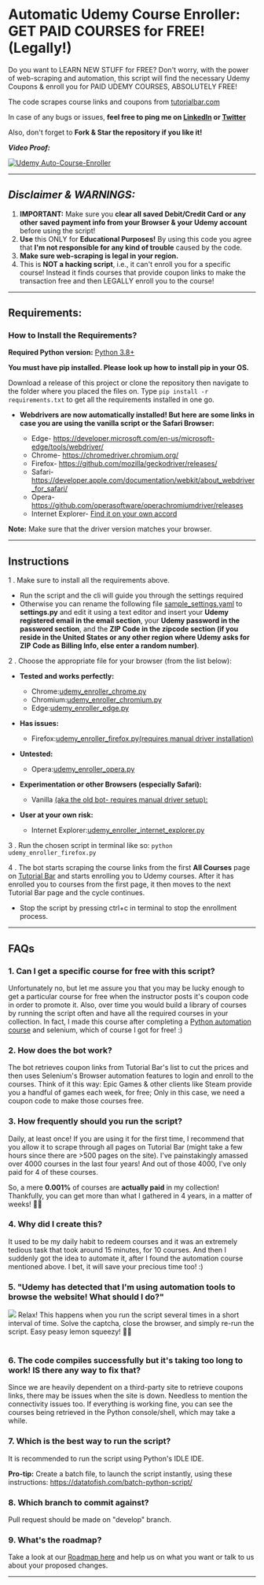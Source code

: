 # Automatic Udemy Course Enroller: GET PAID COURSES for FREE! (Legally!)

Do you want to LEARN NEW STUFF for FREE? Don't worry, with the power of
web-scraping and automation, this script will find the necessary Udemy Coupons
&amp; enroll you for PAID UDEMY COURSES, ABSOLUTELY FREE!

The code scrapes course links and coupons from
[tutorialbar.com](https://tutorialbar.com)

In case of any bugs or issues, **feel free to ping me on
[LinkedIn](https://www.linkedin.com/in/aapatre/) or
[Twitter](https://twitter.com/Antariksh_Patre)**

Also, don't forget to **Fork & Star the repository if you like it!**

**_Video Proof:_**

[![Udemy Auto-Course-Enroller](https://img.youtube.com/vi/IW8CCtv2k2A/0.jpg)](https://www.youtube.com/watch?v=IW8CCtv2k2A "GET PAID UDEMY Courses for FREE, Automatically with this Python Script!")

---

## **_Disclaimer & WARNINGS:_**

1. **IMPORTANT:** Make sure you **clear all saved Debit/Credit Card or any other
   saved payment info from your Browser & your Udemy account** before using the
   script!
2. **Use** this ONLY for **Educational Purposes!** By using this code you agree
   that **I'm not responsible for any kind of trouble** caused by the code.
3. **Make sure web-scraping is legal in your region.**
4. This is **NOT a hacking script**, i.e., it can't enroll you for a specific
   course! Instead it finds courses that provide coupon links to make the
   transaction free and then LEGALLY enroll you to the course!

---

## Requirements:

### How to Install the Requirements?

**Required Python version:**
[Python 3.8+](https://www.python.org/downloads/)

**You must have pip installed. Please look up how to install pip in your OS.**

Download a release of this project or clone the repository then navigate to the
folder where you placed the files on. Type `pip install -r requirements.txt` to
get all the requirements installed in one go. 

- **Webdrivers are now automatically installed! But here are some links
in case you are using the vanilla script or the Safari Browser:**


  - Edge- https://developer.microsoft.com/en-us/microsoft-edge/tools/webdriver/
  - Chrome- https://chromedriver.chromium.org/
  - Firefox- https://github.com/mozilla/geckodriver/releases/
  - Safari- https://developer.apple.com/documentation/webkit/about_webdriver_for_safari/
  - Opera- https://github.com/operasoftware/operachromiumdriver/releases
  - Internet Explorer- [Find it on your own accord](https://www.selenium.dev/downloads/)


**Note:** Make sure that the driver version matches your browser.



---

## Instructions

  1 . Make sure to install all the requirements above.
  
  - Run the script and the cli will guide you through the settings required
  - Otherwise you can rename the following file [sample_settings.yaml](sample_settings.yaml) to **settings.py** and edit it using a text editor and insert your **Udemy registered email in the email section**, your **Udemy password in the password section**, and the **ZIP Code in the zipcode section (if you reside in the United States or any other region where Udemy asks for ZIP Code as Billing Info, else enter a random number)**.
 
  2 . Choose the appropriate file for your browser (from the list below): 
  
  - **Tested and works perfectly:**
   
    - Chrome:[udemy_enroller_chrome.py](https://github.com/aapatre/Automatic-Udemy-Course-Enroller-GET-PAID-UDEMY-COURSES-for-FREE/blob/master/udemy_enroller_chrome.py)
    - Chromium:[udemy_enroller_chromium.py](https://github.com/aapatre/Automatic-Udemy-Course-Enroller-GET-PAID-UDEMY-COURSES-for-FREE/blob/master/udemy_enroller_chromium.py)
    - Edge:[udemy_enroller_edge.py](https://github.com/aapatre/Automatic-Udemy-Course-Enroller-GET-PAID-UDEMY-COURSES-for-FREE/blob/master/udemy_enroller_edge.py)
   
  - **Has issues:**
    - Firefox:[udemy_enroller_firefox.py(requires manual driver installation)](https://github.com/aapatre/Automatic-Udemy-Course-Enroller-GET-PAID-UDEMY-COURSES-for-FREE/blob/master/udemy_enroller_firefox.py) 
 
  - **Untested:**
    
    - Opera:[udemy_enroller_opera.py](https://github.com/aapatre/Automatic-Udemy-Course-Enroller-GET-PAID-UDEMY-COURSES-for-FREE/blob/master/udemy_enroller_opera.py)
    
  - **Experimentation or other Browsers (especially Safari):**
    - Vanilla [(aka the old bot- requires manual driver setup):](https://github.com/aapatre/Automatic-Udemy-Course-Enroller-GET-PAID-UDEMY-COURSES-for-FREE/blob/master/udemy_enroller_vanilla.py">udemy_enroller_vanilla.py)
  - **User at your own risk:**
    - Internet Explorer:[udemy_enroller_internet_explorer.py](https://github.com/aapatre/Automatic-Udemy-Course-Enroller-GET-PAID-UDEMY-COURSES-for-FREE/blob/master/udemy_enroller_internet_explorer.py)
 
  3 . Run the chosen script in terminal like so: `python udemy_enroller_firefox.py`

  4 . The bot starts scraping the course links from the first **All Courses** page on [Tutorial Bar](https://www.tutorialbar.com/all-courses/page/1) and starts enrolling you to Udemy courses. After it has enrolled you to courses from the first page, it then moves to the next Tutorial Bar page and the cycle continues.
    
   - Stop the script by pressing ctrl+c in terminal to stop the enrollment process.


---

## FAQs

### 1. Can I get a specific course for free with this script?

Unfortunately no, but let me assure you that you may be lucky enough to get a
particular course for free when the instructor posts it's coupon code in order
to promote it. Also, over time you would build a library of courses by running
the script often and have all the required courses in your collection. In fact,
I made this course after completing a
[Python automation course](https://www.udemy.com/course/automate/) and selenium,
which of course I got for free! :)

### 2. How does the bot work?

The bot retrieves coupon links from Tutorial Bar's list to cut the prices and
then uses Selenium's Browser automation features to login and enroll to the
courses. Think of it this way: Epic Games & other clients like Steam provide you
a handful of games each week, for free; Only in this case, we need a coupon code
to make those courses free.

### 3. How frequently should you run the script?

Daily, at least once! If you are using it for the first time, I recommend that
you allow it to scrape through all pages on Tutorial Bar (might take a few hours
since there are >500 pages on the site). I've painstakingly amassed over 4000
courses in the last four years! And out of those 4000, I've only paid for 4 of
these courses.

So, a mere **0.001%** of courses are **actually paid** in my collection!
Thankfully, you can get more than what I gathered in 4 years, in a matter of
weeks! 🙌🏻

### 4. Why did I create this?

It used to be my daily habit to redeem courses and it was an extremely tedious
task that took around 15 minutes, for 10 courses. And then I suddenly got the
idea to automate it, after I found the automation course mentioned above. I bet,
it will save your precious time too! :)

### 5. "Udemy has detected that I'm using automation tools to browse the website! What should I do?"

![](https://i.imgur.com/pwseilE.jpg)
Relax! This happens when you run the script several times in a short interval of time. Solve the captcha, close the browser, and simply re-run the script. Easy peasy lemon squeezy! 🍋🙃 <br /><br />

### 6. The code compiles successfully but it's taking too long to work! IS there any way to fix that?

Since we are heavily dependent on a third-party site to retrieve coupons links,
there may be issues when the site is down. Needless to mention the connectivity
issues too. If everything is working fine, you can see the courses being
retrieved in the Python console/shell, which may take a while.

### 7. Which is the best way to run the script?

It is recommended to run the script using Python's IDLE IDE.
 
**Pro-tip:** Create a batch file, to launch the script instantly, using these instructions:
https://datatofish.com/batch-python-script/

### 8. Which branch to commit against?

Pull request should be made on "develop" branch.

### 9. What's the roadmap?

Take a look at our
[Roadmap here](https://github.com/aapatre/Automatic-Udemy-Course-Enroller-GET-PAID-UDEMY-COURSES-for-FREE/projects/1)
and help us on what you want or talk to us about your proposed changes.

---
